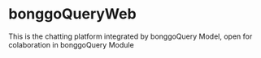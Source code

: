 # bonggoQueryWeb
This is the chatting platform integrated by bonggoQuery Model, open for colaboration in bonggoQuery Module
